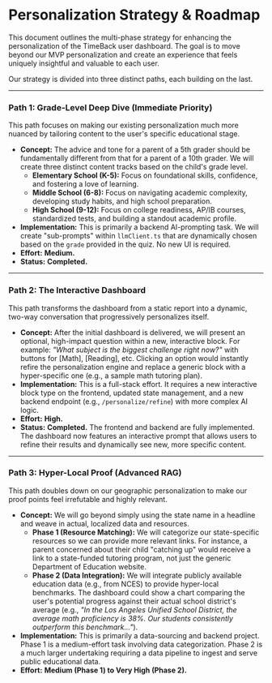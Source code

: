 # Personalization Strategy & Roadmap

This document outlines the multi-phase strategy for enhancing the personalization of the TimeBack user dashboard. The goal is to move beyond our MVP personalization and create an experience that feels uniquely insightful and valuable to each user.

Our strategy is divided into three distinct paths, each building on the last.

---

### **Path 1: Grade-Level Deep Dive (Immediate Priority)**

This path focuses on making our existing personalization much more nuanced by tailoring content to the user's specific educational stage.

*   **Concept:** The advice and tone for a parent of a 5th grader should be fundamentally different from that for a parent of a 10th grader. We will create three distinct content tracks based on the child's grade level.
    *   **Elementary School (K-5):** Focus on foundational skills, confidence, and fostering a love of learning.
    *   **Middle School (6-8):** Focus on navigating academic complexity, developing study habits, and high school preparation.
    *   **High School (9-12):** Focus on college readiness, AP/IB courses, standardized tests, and building a standout academic profile.
*   **Implementation:** This is primarily a backend AI-prompting task. We will create "sub-prompts" within `llmClient.ts` that are dynamically chosen based on the `grade` provided in the quiz. No new UI is required.
*   **Effort:** **Medium.**
*   **Status:** **Completed.**

---

### **Path 2: The Interactive Dashboard**

This path transforms the dashboard from a static report into a dynamic, two-way conversation that progressively personalizes itself.

*   **Concept:** After the initial dashboard is delivered, we will present an optional, high-impact question within a new, interactive block. For example: *"What subject is the biggest challenge right now?"* with buttons for [Math], [Reading], etc. Clicking an option would instantly refire the personalization engine and replace a generic block with a hyper-specific one (e.g., a sample math tutoring plan).
*   **Implementation:** This is a full-stack effort. It requires a new interactive block type on the frontend, updated state management, and a new backend endpoint (e.g., `/personalize/refine`) with more complex AI logic.
*   **Effort:** **High.**
*   **Status:** **Completed.** The frontend and backend are fully implemented. The dashboard now features an interactive prompt that allows users to refine their results and dynamically see new, more specific content.

---

### **Path 3: Hyper-Local Proof (Advanced RAG)**

This path doubles down on our geographic personalization to make our proof points feel irrefutable and highly relevant.

*   **Concept:** We will go beyond simply using the state name in a headline and weave in actual, localized data and resources.
    *   **Phase 1 (Resource Matching):** We will categorize our state-specific resources so we can provide more relevant links. For instance, a parent concerned about their child "catching up" would receive a link to a state-funded tutoring program, not just the generic Department of Education website.
    *   **Phase 2 (Data Integration):** We will integrate publicly available education data (e.g., from NCES) to provide hyper-local benchmarks. The dashboard could show a chart comparing the user's potential progress against their actual school district's average (e.g., *"In the Los Angeles Unified School District, the average math proficiency is 38%. Our students consistently outperform this benchmark..."*).
*   **Implementation:** This is primarily a data-sourcing and backend project. Phase 1 is a medium-effort task involving data categorization. Phase 2 is a much larger undertaking requiring a data pipeline to ingest and serve public educational data.
*   **Effort:** **Medium (Phase 1) to Very High (Phase 2).** 